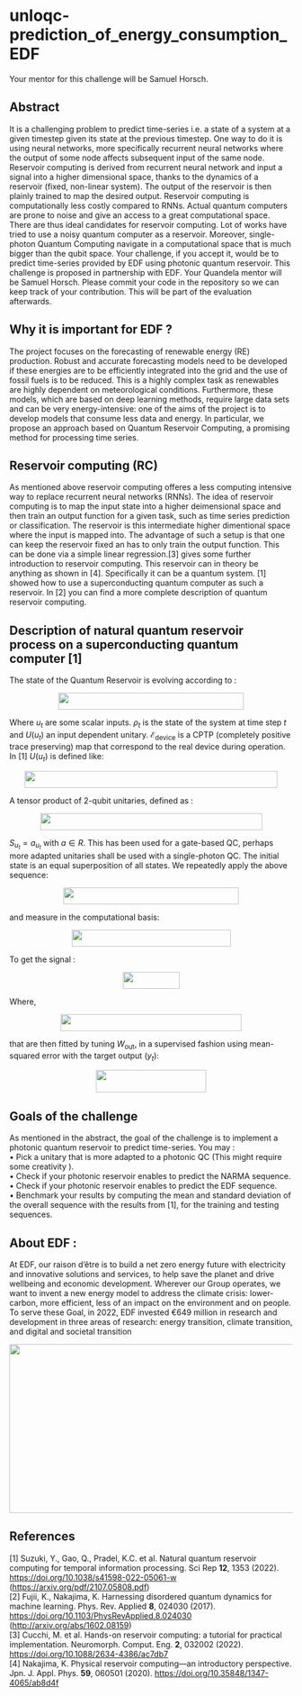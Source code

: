 # unloqc-prediction_of_energy_consumption_EDF

Your mentor for this challenge will be Samuel Horsch.

## Abstract 
It is a challenging problem to predict time-series i.e. a state of a system at a given timestep given its state at the previous timestep. One way to do it is using neural networks, more specifically recurrent neural networks where the output of some node affects subsequent input of the same node.
Reservoir computing is derived from recurrent neural network and input a signal into a higher dimensional space, thanks to the dynamics of a reservoir (fixed, non-linear system). The output of the reservoir is then plainly trained to map the desired output. Reservoir computing is computationally less costly compared to RNNs.
Actual quantum computers are prone to noise and give an access to a great computational space. There are thus ideal candidates for reservoir computing. Lot of works have tried to use a noisy quantum computer as a reservoir. 
Moreover, single-photon Quantum Computing navigate in a computational space that is much bigger than the qubit space. Your challenge, if you accept it, would be to predict time-series provided by EDF using photonic quantum reservoir.
This challenge is proposed in partnership with EDF. Your Quandela mentor will be Samuel Horsch. Please commit your code in the repository so we can keep track of your contribution. This will be part of the evaluation afterwards.

## Why it is important for EDF ?

The project focuses on the forecasting of renewable energy (RE) production. Robust and accurate forecasting models need to be developed if these energies are to be efficiently integrated into the grid and the use of fossil fuels is to be reduced. This is a highly complex task as renewables are highly dependent on meteorological conditions. 
Furthermore, these models, which are based on deep learning methods, require large data sets and can be very energy-intensive: one of the aims of the project is to develop models that consume less data and energy. In particular, we propose an approach based on Quantum Reservoir Computing, a promising method for processing time series.

## Reservoir computing (RC)

As mentioned above reservoir computing offeres a less computing intensive way to replace recurrent neural networks (RNNs). The idea of reservoir computing is to map the input state into a higher deimensional space and then train an output function for a given task, such as time series prediction or classification. The reservoir is this intermediate higher dimentional space where the input is mapped into. The advantage of such a setup is that one can keep the reservoir fixed an has to only train the output function. This can be done via a simple linear regression.[3] gives some further introduction to reservoir computing. This reservoir can in theory be anything as shown in [4]. Specifically it can be a quantum system. [1] showed how to use a superconducting quantum computer as such a reservoir. In [2] you can find a more complete description of quantum reservoir computing.

## Description of natural quantum reservoir process on a superconducting quantum computer [1]

The state of the Quantum Reservoir is evolving according to :

<p align="center"><img src="https://github.com/LOQCathon2-0/unloqc-EDF-1/blob/main/Images/eq_1_EDF.png" width="330" height="30" /></p>

Where $u_t$ are some scalar inputs. $\rho_t$ is the state of the system at time step $t$ and $U(u_t)$ an input dependent unitary. $\mathscr{E}_{\text{device}}$ is a CPTP (completely positive trace preserving) map that correspond to the real device during operation. In [1] $U(u_t)$ is defined like:

<p align="center"><img src="https://github.com/LOQCathon2-0/unloqc-EDF-1/blob/main/Images/eq_2_EDF.png" width="450" height="30" /></p>

A tensor product of 2-qubit unitaries, defined as :

<p align="center"><img src="https://github.com/LOQCathon2-0/unloqc-EDF-1/blob/main/Images/eq_3_EDF.png" width="395" height="30" /></p>

$S_{u_t} = a_{u_t}$ with $a \in R$. This has been used for a gate-based QC, perhaps more adapted unitaries shall be used with a single-photon QC. The initial state is an equal superposition of all states. We repeatedly apply the above sequence:

<p align="center"><img src="https://github.com/LOQCathon2-0/unloqc-EDF-1/blob/main/Images/eq_4_EDF.png" width="312" height="30" /></p>


and measure in the computational basis:


<p align="center"><img src="https://github.com/LOQCathon2-0/unloqc-EDF-1/blob/main/Images/eq_5_EDF.png" width="283" height="30" /></p>

To get the signal :

<p align="center"><img src="https://github.com/LOQCathon2-0/unloqc-EDF-1/blob/main/Images/eq_6_EDF.png" width="101" height="30" /></p>

Where,

<p align="center"><img src="https://github.com/LOQCathon2-0/unloqc-EDF-1/blob/main/Images/eq_7_EDF.png" width="322" height="30" /></p>

that are then fitted by tuning $W_{\text{out}}$, in a supervised fashion using mean-squared error with the target output ($y_t$):

<p align="center"><img src="https://github.com/LOQCathon2-0/unloqc-EDF-1/blob/main/Images/eq_8_EDF.png" width="196" height="40" /></p>

## Goals of the challenge
As mentioned in the abstract, the goal of the challenge is to implement a photonic quantum reservoir to predict time-series. You may :\
•	Pick a unitary that is more adapted to a photonic QC (This might require some creativity ).\
•	Check if your photonic reservoir enables to predict the NARMA sequence.\
•	Check if your photonic reservoir enables to predict the EDF sequence.\
•	Benchmark your results by computing the mean and standard deviation of the overall sequence with the results from [1], for the training and testing sequences.

## About EDF :
At EDF, our raison d’être is to build a net zero energy future with electricity and innovative solutions and services, to help save the planet and drive wellbeing and economic development. Wherever our Group operates, we want to invent a new energy model to address the climate crisis: lower-carbon, more efficient, less of an impact on the environment and on people.
To serve these Goal, in 2022, EDF invested €649 million in research and development in three areas of research: energy transition, climate transition, and digital and societal transition

<img src="https://github.com/LOQCathon2-0/unloqc-prediction_of_energy_consumption_EDF/blob/main/Images/EDG_logo.png" width="705" height="300"/>



## References

[1] Suzuki, Y., Gao, Q., Pradel, K.C. et al. Natural quantum reservoir computing for temporal information processing. Sci Rep **12**, 1353 (2022). https://doi.org/10.1038/s41598-022-05061-w (https://arxiv.org/pdf/2107.05808.pdf) <br>
[2] Fujii, K., Nakajima, K. Harnessing disordered quantum dynamics for machine learning. Phys. Rev. Applied **8**, 024030 (2017). https://doi.org/10.1103/PhysRevApplied.8.024030 (http://arxiv.org/abs/1602.08159) <br>
[3] Cucchi, M. et al. Hands-on reservoir computing: a tutorial for practical implementation. Neuromorph. Comput. Eng. **2**, 032002 (2022). https://doi.org/10.1088/2634-4386/ac7db7 <br>
[4] Nakajima, K. Physical reservoir computing—an introductory perspective. Jpn. J. Appl. Phys. **59**, 060501 (2020). https://doi.org/10.35848/1347-4065/ab8d4f <br>
